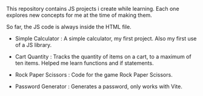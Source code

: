 This repository contains JS projects i create while learning. Each one explores new concepts for me at the time of making them.

So far, the JS code is always inside the HTML file.

- Simple Calculator : A simple calculator, my first project. Also my first use of a JS library.

- Cart Quantity : Tracks the quantity of items on a cart, to a maximum of ten items. Helped me learn functions and if statements.

- Rock Paper Scissors : Code for the game Rock Paper Scissors.

- Password Generator : Generates a password, only works with Vite.
